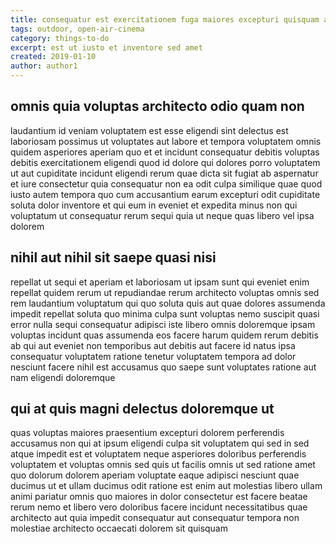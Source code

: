 ```yaml
---
title: consequatur est exercitationem fuga maiores excepturi quisquam article 9302
tags: outdoor, open-air-cinema
category: things-to-do
excerpt: est ut iusto et inventore sed amet
created: 2019-01-10
author: author1
---
```


## omnis quia voluptas architecto odio quam non

laudantium id veniam voluptatem est esse eligendi sint delectus est laboriosam possimus ut voluptates aut labore et tempora voluptatem omnis quidem asperiores aperiam quo et et incidunt consequatur debitis voluptas debitis exercitationem eligendi quod id dolore qui dolores porro voluptatem ut aut cupiditate incidunt eligendi rerum quae dicta sit fugiat ab aspernatur et iure consectetur quia consequatur non ea odit culpa similique quae quod iusto autem tempora quo cum accusantium earum excepturi odit cupiditate soluta dolor inventore et qui eum in eveniet et expedita minus non qui voluptatum ut consequatur rerum sequi quia ut neque quas libero vel ipsa dolorem

## nihil aut nihil sit saepe quasi nisi

repellat ut sequi et aperiam et laboriosam ut ipsam sunt qui eveniet enim repellat quidem rerum ut repudiandae rerum architecto voluptas omnis sed rem laudantium voluptatum qui quo soluta quis aut quae dolores assumenda impedit repellat soluta quo minima culpa sunt voluptas nemo suscipit quasi error nulla sequi consequatur adipisci iste libero omnis doloremque ipsam voluptas incidunt quas assumenda eos facere harum quidem rerum debitis ab qui aut eveniet non temporibus aut debitis aut facere id natus ipsa consequatur voluptatem ratione tenetur voluptatem tempora ad dolor nesciunt facere nihil est accusamus quo saepe sunt voluptates ratione aut nam eligendi doloremque

## qui at quis magni delectus doloremque ut

quas voluptas maiores praesentium excepturi dolorem perferendis accusamus non qui at ipsum eligendi culpa sit voluptatem qui sed in sed atque impedit est et voluptatem neque asperiores doloribus perferendis voluptatem et voluptas omnis sed quis ut facilis omnis ut sed ratione amet quo dolorum dolorem aperiam voluptate eaque adipisci nesciunt quae ducimus ut et ullam ducimus odit ratione est enim aut molestias libero ullam animi pariatur omnis quo maiores in dolor consectetur est facere beatae rerum nemo et libero vero doloribus facere incidunt necessitatibus quae architecto aut quia impedit consequatur aut consequatur tempora non molestiae architecto occaecati dolorem sit quisquam
